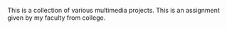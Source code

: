 This is a collection of various multimedia projects. This is an assignment given by my faculty from college.
